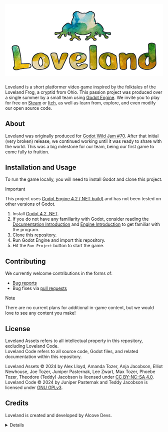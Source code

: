 # [![Loveland](assets/logo.png)](https://github.com/JuniperP/Loveland)

[//]: # (Relink image to Steam page)

[//]: # (TODO: Add Shields badges to Steam, Itch, Trailer)

Loveland is a short platformer video game inspired by the folktales of the Loveland Frog, a cryptid from Ohio. This passion project was produced over a single summer by a small team using [Godot Engine](https://godotengine.org). We invite you to play for free on [Steam](TODO) or [Itch](TODO), as well as learn from, explore, and even modify our open source code.

## About

Loveland was originally produced for [Godot Wild Jam #70](https://itch.io/jam/godot-wild-jam-70). After that initial (very broken) release, we continued working until it was ready to share with the world. This was a big milestone for our team, being our first game to come fully to fruition.

## Installation and Usage

To run the game locally, you will need to install Godot and clone this project.

> [!IMPORTANT]
> This project uses [Godot Engine 4.2 (.NET build)](https://godotengine.org/download/archive/4.2-stable/) and has not been tested on other versions of Godot.

1. Install [Godot 4.2 .NET](https://godotengine.org/download/archive/4.2-stable/).
2. If you do not have any familiarity with Godot, consider reading the [Documentation Introduction](https://docs.godotengine.org/en/stable/about/introduction.html) and [Engine Introduction](https://docs.godotengine.org/en/stable/getting_started/introduction/introduction_to_godot.html) to get familiar with the program.
3. Clone this repository.
4. Run Godot Engine and import this repository.
5. Hit the `Run Project` button to start the game.

## Contributing

We currently welcome contributions in the forms of:

- [Bug reports](https://github.com/JuniperP/Loveland/issues)
- Bug fixes via [pull requests](https://github.com/JuniperP/Loveland/pulls)

> [!NOTE]
> There are no current plans for additional in-game content, but we would love to see any content you make!

## License

Loveland Assets refers to all intellectual property in this repository, excluding Loveland Code.  
Loveland Code refers to all source code, Godot files, and related documentation within this repository.

Loveland Assets © 2024 by Alex Lloyd, Amanda Tozer, Anja Jacobson, Elliot Newhouse, Joe Tozer, Juniper Pasternak, Lee Zwart, Max Tozer, Phoebe Tozer, Theodore (Teddy) Jacobson is licensed under [CC BY-NC-SA 4.0](https://creativecommons.org/licenses/by-nc-sa/4.0/).  
Loveland Code © 2024 by Juniper Pasternak and Teddy Jacobson is licensed under [GNU GPLv3](https://www.gnu.org/licenses/gpl-3.0.en.html).

## Credits

Loveland is created and developed by Alcove Devs.

<details>

### Programming & Godot Engineers

Juniper Pasternak  
Teddy Jacobson  

### Level Design

Juniper Pasternak  
Teddy Jacobson  

### Music

Elliot Newhouse  
Max Tozer  
Phoebe Tozer  
frogs at summer night by trouby -- https://freesound.org/s/379828/ -- License: Attribution 4.0

### Background Art

Phoebe Tozer  

### UI Art

Juniper Pasternak
Phoebe Tozer  
Teddy Jacobson  
Hand drawn frog silhouette designed by Freepik, www.freepik.com

### Sprite Creation

Lee Zwart  
Phoebe Tozer  

### Story/Script

Alex Lloyd  
Juniper Pasternak  
Lee Zwart  
Phoebe Tozer  
Teddy Jacobson  

### Sound Effect Editors

Juniper Pasternak  
Phoebe Tozer  

### Sound Effect Creators

Alex Lloyd  
Amanda Tozer  
Anja Jacobson  
Joe Tozer  
Max Tozer  
Teddy Jacobson  

### Concept Design

Alex Lloyd  
Clara Siefke  
Juniper Pasternak  
Lee Zwart  
Phoebe Tozer  
Teddy Jacobson  

### Likeness For Artistic Purpose
Joe Tozer

### Funding

Eric Jacobson

### Godot License

This game uses Godot Engine, available under the following license:

Copyright (c) 2014-present Godot Engine contributors.
Copyright (c) 2007-2014 Juan Linietsky, Ariel Manzur.

Permission is hereby granted, free of charge, to any person obtaining a copy
of this software and associated documentation files (the "Software"), to deal
in the Software without restriction, including without limitation the rights
to use, copy, modify, merge, publish, distribute, sublicense, and/or sell
copies of the Software, and to permit persons to whom the Software is
furnished to do so, subject to the following conditions:

The above copyright notice and this permission notice shall be included in all
copies or substantial portions of the Software.

THE SOFTWARE IS PROVIDED "AS IS", WITHOUT WARRANTY OF ANY KIND, EXPRESS OR
IMPLIED, INCLUDING BUT NOT LIMITED TO THE WARRANTIES OF MERCHANTABILITY,
FITNESS FOR A PARTICULAR PURPOSE AND NONINFRINGEMENT. IN NO EVENT SHALL THE
AUTHORS OR COPYRIGHT HOLDERS BE LIABLE FOR ANY CLAIM, DAMAGES OR OTHER
LIABILITY, WHETHER IN AN ACTION OF CONTRACT, TORT OR OTHERWISE, ARISING FROM,
OUT OF OR IN CONNECTION WITH THE SOFTWARE OR THE USE OR OTHER DEALINGS IN THE
SOFTWARE.

### Other

A special thanks to the [Godot Wild Jam](https://godotwildjam.com/)!

And thank you for playing!

</details>
